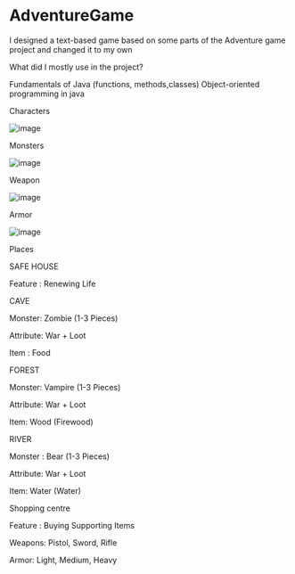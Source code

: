 # AdventureGame

I designed a text-based game based on some parts of the Adventure game project and changed it to my
own

What did I mostly use in the project? 

Fundamentals of Java (functions, methods,classes) 
Object-oriented programming in java

Characters 

![image](https://github.com/CenkerAydin/AdventureGame/assets/112515788/a55bff01-37a9-48f1-8618-c63c41824ee5)

Monsters

![image](https://github.com/CenkerAydin/AdventureGame/assets/112515788/0188f0b2-e170-4e09-b223-1a0d6fb96524)

Weapon

![image](https://github.com/CenkerAydin/AdventureGame/assets/112515788/e5198f53-5591-4103-888c-2a06d9b45c62)

Armor

![image](https://github.com/CenkerAydin/AdventureGame/assets/112515788/7c5dfcb1-f65e-4568-b391-86afea52ea83)

Places

SAFE HOUSE

Feature : Renewing Life

CAVE

Monster: Zombie (1-3 Pieces)

Attribute: War + Loot

Item : Food

FOREST

Monster: Vampire (1-3 Pieces)

Attribute: War + Loot

Item: Wood (Firewood)

RIVER

Monster : Bear (1-3 Pieces)

Attribute: War + Loot

Item: Water (Water)


Shopping centre

Feature : Buying Supporting Items

Weapons: Pistol, Sword, Rifle

Armor: Light, Medium, Heavy




